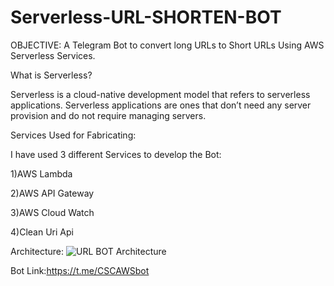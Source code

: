 # Serverless-URL-SHORTEN-BOT

OBJECTIVE: A Telegram Bot to convert long URLs to Short URLs Using AWS Serverless Services.

What is Serverless?

Serverless is a cloud-native development model that refers to serverless applications. Serverless applications are ones that don’t need any server provision and do not require managing servers.

Services Used for Fabricating:

I have used 3 different Services to develop the Bot:

1)AWS Lambda

2)AWS API Gateway

3)AWS Cloud Watch

4)Clean Uri Api

Architecture:
![URL BOT Architecture](https://user-images.githubusercontent.com/87435344/229689302-86bfc49d-33cb-4f7d-9bfb-e0288ddf0c40.png)

Bot Link:https://t.me/CSCAWSbot


